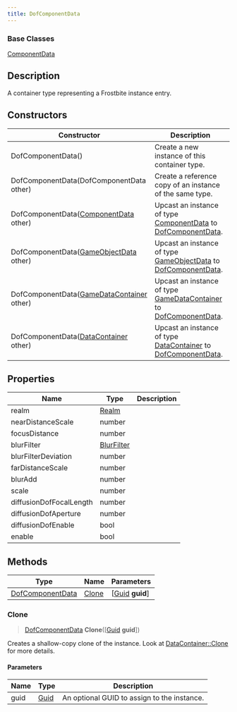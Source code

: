 ```yaml
---
title: DofComponentData
---
```

### Base Classes

[ComponentData](ComponentData)

## Description

A container type representing a Frostbite instance entry.

## Constructors

| Constructor                                                                 | Description                                                                                                             |
| --------------------------------------------------------------------------- | ----------------------------------------------------------------------------------------------------------------------- |
| DofComponentData()                                                          | Create a new instance of this container type.                                                                           |
| DofComponentData(DofComponentData other)                                    | Create a reference copy of an instance of the same type.                                                                |
| DofComponentData([ComponentData](ComponentData) other)                      | Upcast an instance of type [ComponentData](ComponentData) to [DofComponentData](DofComponentData).                      |
| DofComponentData([GameObjectData](GameObjectData) other)                    | Upcast an instance of type [GameObjectData](GameObjectData) to [DofComponentData](DofComponentData).                    |
| DofComponentData([GameDataContainer](GameDataContainer) other)              | Upcast an instance of type [GameDataContainer](GameDataContainer) to [DofComponentData](DofComponentData).              |
| DofComponentData([DataContainer](/vext/ref/shared/class/datacontainer) other) | Upcast an instance of type [DataContainer](/vext/ref/shared/class/datacontainer) to [DofComponentData](DofComponentData). |

## Properties

| Name                    | Type                     | Description |
| ----------------------- | ------------------------ | ----------- |
| realm                   | [Realm](Realm)           |             |
| nearDistanceScale       | number                   |             |
| focusDistance           | number                   |             |
| blurFilter              | [BlurFilter](BlurFilter) |             |
| blurFilterDeviation     | number                   |             |
| farDistanceScale        | number                   |             |
| blurAdd                 | number                   |             |
| scale                   | number                   |             |
| diffusionDofFocalLength | number                   |             |
| diffusionDofAperture    | number                   |             |
| diffusionDofEnable      | bool                     |             |
| enable                  | bool                     |             |

## Methods

| Type                                 | Name            | Parameters                                     |
| ------------------------------------ | --------------- | ---------------------------------------------- |
| [DofComponentData](DofComponentData) | [Clone](#clone) | \[[Guid](/vext/ref/shared/class/guid) **guid**\] |

### Clone

> [DofComponentData](DofComponentData) **Clone**(\[[Guid](/vext/ref/shared/class/guid) **guid**\])

Creates a shallow-copy clone of the instance. Look at [DataContainer::Clone](/vext/ref/shared/class/datacontainer#clone) for more details.

#### Parameters

| Name | Type         | Description                                 |
| ---- | ------------ | ------------------------------------------- |
| guid | [Guid](Guid) | An optional GUID to assign to the instance. |
